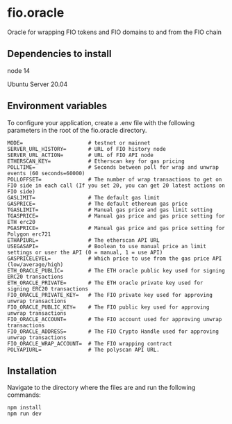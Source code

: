 # fio.oracle
Oracle for wrapping FIO tokens and FIO domains to and from the FIO chain

## Dependencies to install

node 14

Ubuntu Server 20.04

## Environment variables

To configure your  application, create a .env file with the following parameters in the root of the fio.oracle directory.

```
MODE=                     # testnet or mainnet
SERVER_URL_HISTORY=       # URL of FIO history node
SERVER_URL_ACTION=        # URL of FIO API node
ETHERSCAN_KEY=            # Etherscan key for gas pricing
POLLTIME=                 # Seconds between poll for wrap and unwrap events (60 seconds=60000)
POLLOFFSET=               # The number of wrap transactions to get on FIO side in each call (If you set 20, you can get 20 latest actions on FIO side)
GASLIMIT=                 # The default gas limit
GASPRICE=                 # The default ethereum gas price
TGASLIMIT=                # Manual gas price and gas limit setting
TGASPRICE=                # Manual gas price and gas price setting for ETH erc20
PGASPRICE=                # Manual gas price and gas price setting for Polygon erc721
ETHAPIURL=                # The etherscan API URL 
USEGASAPI=                # Boolean to use manual price an limit settings or user the API (0 = manual, 1 = use API)
GASPRICELEVEL=            # Which price to use from the gas price API (low/average/high)
ETH_ORACLE_PUBLIC=        # The ETH oracle public key used for signing ERC20 transactions
ETH_ORACLE_PRIVATE=       # The ETH oracle private key used for signing ERC20 transactions
FIO_ORACLE_PRIVATE_KEY=   # The FIO private key used for approving unwrap transactions
FIO_ORACLE_PUBLIC_KEY=    # The FIO public key used for approving unwrap transactions
FIO_ORACLE_ACCOUNT=       # The FIO account used for approving unwrap transactions
FIO_ORACLE_ADDRESS=       # The FIO Crypto Handle used for approving unwrap transactions
FIO_ORACLE_WRAP_ACCOUNT=  # The FIO wrapping contract
POLYAPIURL=               # The polyscan API URL.
```

## Installation

Navigate to the directory where the files are and run the following commands:

```
npm install
npm run dev
```
